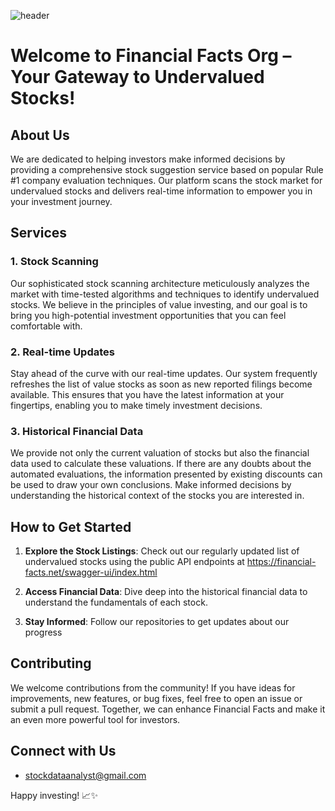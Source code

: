 ![header](https://github.com/Financial-Facts/.github/assets/74555083/82b5a214-1d53-4e8a-b4ab-c67577b8121e)

# Welcome to Financial Facts Org – Your Gateway to Undervalued Stocks!

## About Us

We are dedicated to helping investors make informed decisions by providing a comprehensive stock suggestion service based on popular Rule #1 company evaluation techniques. Our platform scans the stock market for undervalued stocks and delivers real-time information to empower you in your investment journey.

## Services

### 1. Stock Scanning

Our sophisticated stock scanning architecture meticulously analyzes the market with time-tested algorithms and techniques to identify undervalued stocks. We believe in the principles of value investing, and our goal is to bring you high-potential investment opportunities that you can feel comfortable with.

### 2. Real-time Updates

Stay ahead of the curve with our real-time updates. Our system frequently refreshes the list of value stocks as soon as new reported filings become available. This ensures that you have the latest information at your fingertips, enabling you to make timely investment decisions.

### 3. Historical Financial Data

We provide not only the current valuation of stocks but also the financial data used to calculate these valuations. If there are any doubts about the automated evaluations, the information presented by existing discounts can be used to draw your own conclusions. Make informed decisions by understanding the historical context of the stocks you are interested in.

## How to Get Started

1. **Explore the Stock Listings**: Check out our regularly updated list of undervalued stocks using the public API endpoints at https://financial-facts.net/swagger-ui/index.html

2. **Access Financial Data**: Dive deep into the historical financial data to understand the fundamentals of each stock.

3. **Stay Informed**: Follow our repositories to get updates about our progress

## Contributing

We welcome contributions from the community! If you have ideas for improvements, new features, or bug fixes, feel free to open an issue or submit a pull request. Together, we can enhance Financial Facts and make it an even more powerful tool for investors.

## Connect with Us

-  stockdataanalyst@gmail.com

Happy investing! 📈✨
